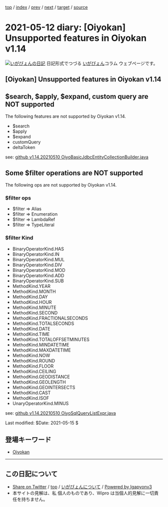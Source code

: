 [top](../index.html) 
 / [index](index.html) 
 / [prev](ig210511.html) 
 / [next](ig210513.html) 
 / [target](http://www.igapyon.jp/igapyon/diary/2021/ig210512.html) 
 / [source](https://github.com/igapyon/diary/blob/master/2021/ig210512.src.md) 

2021-05-12 diary: [Oiyokan] Unsupported features in Oiyokan v1.14
=====================================================================================================
[![いがぴょんの日記](http://www.igapyon.jp/igapyon/diary/images/iga200306s.jpg "いがぴょん")](http://www.igapyon.jp/igapyon/diary/memo/memoigapyon.html) 日記形式でつづる [いがぴょん](http://www.igapyon.jp/igapyon/diary/memo/memoigapyon.html)コラム ウェブページです。

## [Oiyokan] Unsupported features in Oiyokan v1.14

## $search, $apply, $expand, custom query are NOT supported

The following features are not supported by Oiyokan v1.14.

- $search
- $apply
- $expand
- customQuery
- deltaToken

see: [github v1.14.20210510 OiyoBasicJdbcEntityCollectionBuilder.java](https://github.com/igapyon/oiyokan/blob/v1.14.20210510/src/main/java/jp/oiyokan/basic/OiyoBasicJdbcEntityCollectionBuilder.java#L104)

## Some $filter operations are NOT supported

The following ops are not supported by Oiyokan v1.14.

### $filter ops
- $filter => Alias
- $filter => Enumeration
- $filter => LambdaRef
- $filter => TypeLiteral

### $filter Kind
- BinaryOperatorKind.HAS
- BinaryOperatorKind.IN
- BinaryOperatorKind.MUL
- BinaryOperatorKind.DIV
- BinaryOperatorKind.MOD
- BinaryOperatorKind.ADD
- BinaryOperatorKind.SUB
- MethodKind.YEAR
- MethodKind.MONTH
- MethodKind.DAY
- MethodKind.HOUR
- MethodKind.MINUTE
- MethodKind.SECOND
- MethodKind.FRACTIONALSECONDS
- MethodKind.TOTALSECONDS
- MethodKind.DATE
- MethodKind.TIME
- MethodKind.TOTALOFFSETMINUTES
- MethodKind.MINDATETIME
- MethodKind.MAXDATETIME
- MethodKind.NOW
- MethodKind.ROUND
- MethodKind.FLOOR
- MethodKind.CEILING
- MethodKind.GEODISTANCE
- MethodKind.GEOLENGTH
- MethodKind.GEOINTERSECTS
- MethodKind.CAST
- MethodKind.ISOF
- UnaryOperatorKind.MINUS

see: [github v1.14.20210510 OiyoSqlQueryListExpr.java](https://github.com/igapyon/oiyokan/blob/v1.14.20210510/src/main/java/jp/oiyokan/basic/sql/OiyoSqlQueryListExpr.java#L82)

Last modified: $Date: 2021-05-15 $

## 登場キーワード

* [Oiyokan](../keyword/oiyokan.html)

----------------------------------------------------------------------------------------------------

## この日記について

* [Share on Twitter](https://twitter.com/intent/tweet?hashtags=igapyon%2Cdiary%2C%E3%81%84%E3%81%8C%E3%81%B4%E3%82%87%E3%82%93%2COiyokan&text=%5BOiyokan%5D+Unsupported+features+in+Oiyokan+v1.14&url=http%3A%2F%2Fwww.igapyon.jp%2Figapyon%2Fdiary%2F2021%2Fig210512.html) / [top](../index.html) / [いがぴょんについて](http://www.igapyon.jp/igapyon/diary/memo/memoigapyon.html) / [Powered by Igapyonv3](https://github.com/igapyon/igapyonv3)
* 本サイトの見解は、私 個人のものであり、Wipro は当個人的見解に一切責任を持ちません。 
